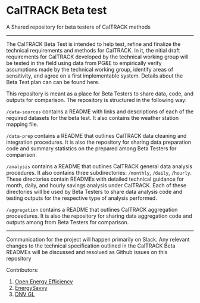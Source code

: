 # CalTRACK Beta test

A Shared repository for beta testers of CalTRACK methods

-----


The CalTRACK Beta Test is intended to help test, refine and finalize the technical requirements and methods for CalTRACK. In it, the nitial draft requirements for CalTRACK developed by the technical working group will be tested in the field using data from PG&E to empirically verify assumptions made by the technical working group, identify areas of sensitivity, and agree on a first implementable system. Details about the Beta Test plan can can be found here.


This repository is meant as a place for Beta Testers to share data, code, and outputs for comparison. The repository is structured in the following way:

``/data-sources`` contains a README with links and descriptions of each of the required datasets for the beta test. It also contains the weather station mapping file.

``/data-prep`` contains a README that outlines CalTRACK data cleaning and integration procedures. It is also the repository for sharing data preparation code and summary statistics on the prepared among Beta Testers for comparison.

``/analysis`` contains a README that outlines CalTRACK general data analysis procedures. It also contains three subdirectories: `/monthly`, `/daily`, `/hourly`. These directories contain READMEs with detailed technical guidance for month, daily, and hourly savings analysis under CalTRACK. Each of these directories will be used by Beta Testers to share data analysis code and testing outputs for the respective type of analysis performed.

``/aggregation`` contains a README that outlines CalTRACK aggregation proceedures. It is also the repository for sharing data aggregation code and outputs among from Beta Testers for comparison.

----


Communication for the project will happen primarily on Slack. Any relevant changes to the technical specification outlined in the CalTRACK Beta READMEs will be discussed and resolved as Github issues on this repository

Contributors:

1. [Open Energy Efficiency](http://openeemeter.org)
2. [EnergySavvy](http://www.energysavvy.com)
3. [DNV GL](http://www.dnvgl.com)
